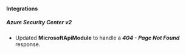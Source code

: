 
#### Integrations
##### Azure Security Center v2
- Updated **MicrosoftApiModule** to handle a ***404 - Page Not Found*** response.
